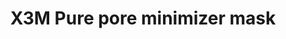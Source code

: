 ---  
title: X3M Pure pore minimizer mask
description:
image: /images/banner.jpg
shop_link: https://www.beauty-bar.se/partner/pipers-hudvard/?add-to-cart=3785
info_link: https://www.beauty-bar.se/produkt/cliniccare-x3m-purepore-minimizer-mask-5-x-25ml/?ref=14
pris: '569:-'
category: Mask
---